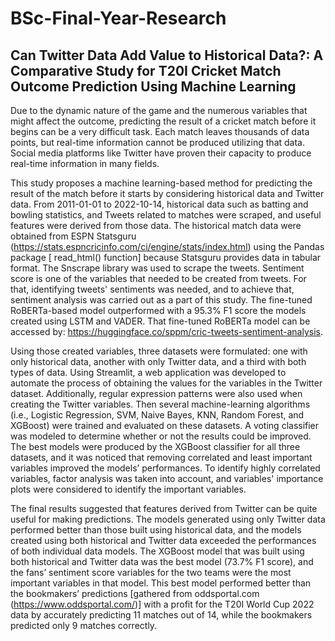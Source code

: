 # BSc-Final-Year-Research
## Can Twitter Data Add Value to Historical Data?: A Comparative Study for T20I Cricket Match Outcome  Prediction Using Machine Learning

Due to the dynamic nature of the game and the numerous variables that might affect the outcome, predicting the result of a cricket match before it begins can be a very difficult task. Each match leaves thousands of data points, but real-time information cannot be produced utilizing that data. Social media platforms like Twitter have proven their capacity to produce real-time information in many fields. 

This study proposes a machine learning-based method for predicting the result of the match before it starts by considering historical data and Twitter data. From 2011-01-01 to 2022-10-14, historical data such as batting and bowling statistics, and Tweets related to matches were scraped, and useful features were derived from those data. The historical match data were obtained from ESPN Statsguru (https://stats.espncricinfo.com/ci/engine/stats/index.html) using the Pandas package [ read_html() function] because Statsguru provides data in tabular format. The Snscrape library was used to scrape the tweets. Sentiment score is one of the variables that needed to be created from tweets. For that, identifying tweets' sentiments was needed, and to achieve that, sentiment analysis was carried out as a part of this study. The fine-tuned RoBERTa-based model outperformed with a 95.3% F1 score the models created using LSTM and VADER. That fine-tuned RoBERTa model can be accessed by: https://huggingface.co/sppm/cric-tweets-sentiment-analysis. 

Using those created variables, three datasets were formulated: one with only historical data, another with only Twitter data, and a third with both types of data. Using Streamlit, a web application was developed to automate the process of obtaining the values for the variables in the Twitter dataset. Additionally, regular expression patterns were also used when creating the Twitter variables. Then several machine-learning algorithms (i.e., Logistic Regression, SVM, Naive Bayes, KNN, Random Forest, and XGBoost) were trained and evaluated on these datasets. A voting classifier was modeled to determine whether or not the results could be improved. The best models were produced by the XGBoost classifier for all three datasets, and it was noticed that removing correlated and least important variables improved the models’ performances. To identify highly correlated variables, factor analysis was taken into account, and variables' importance plots were considered to identify the important variables.

The final results suggested that features derived from Twitter can be quite useful for making predictions. The models generated using only Twitter data performed better than those built using historical data, and the models created using both historical and Twitter data exceeded the performances of both individual data models. The XGBoost model that was built using both historical and Twitter data was the best model (73.7% F1 score), and the fans’ sentiment score variables for the two teams were the most important variables in that model. This best model performed better than the bookmakers’ predictions [gathered from oddsportal.com (https://www.oddsportal.com/)] with a profit for the T20I World Cup 2022 data by accurately predicting 11 matches out of 14, while the bookmakers predicted only 9 matches correctly.  
